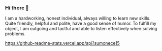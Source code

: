 ### Hi there 👋

I am a hardworking, honest individual, always willing to learn new skills. Quite friendly, helpful and polite, have a good sense of humor. 
To fulfill my object, I am outgoing and tactful and able to listen effectively when solving problems.


https://github-readme-stats.vercel.app/api?sumonece15
